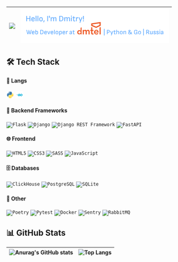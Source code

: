 | <img src="https://tenor.com/ru/view/text-work-computer-working-penguin-gif-16760829579653810809.gif" width="100"/> | <a href="https://www.dmtel.ru/"><img width="100%" alt="Hello, I'm Dmitry!" src="head.png" /></a> | 
|----|----|

## 🛠️ Tech Stack

#### 🧠 Langs
<a href="https://www.python.org/"><code><img height="20" style="height: 20px" title="Python" src="https://raw.githubusercontent.com/github/explore/80688e429a7d4ef2fca1e82350fe8e3517d3494d/topics/python/python.png"></code></a>
<a href="https://go.dev/"><code><img height="20" style="height: 20px" title="Go" src="https://raw.githubusercontent.com/github/explore/80688e429a7d4ef2fca1e82350fe8e3517d3494d/topics/go/go.png"></code></a>

#### 🚀 Backend Frameworks
<code><img height="20" style="height: 20px" title="Flask" src="https://cdn.simpleicons.org/flask/000000"></code>
<code><img height="20" style="height: 20px" title="Django" src="https://cdn.simpleicons.org/django/092E20"></code>
<code><img height="20" style="height: 20px" title="Django REST Framework" src="https://cdn.simpleicons.org/django/FF1709"></code>
<code><img height="20" style="height: 20px" title="FastAPI" src="https://cdn.simpleicons.org/fastapi/009688"></code>

#### 🌐 Frontend
<code><img height="20" style="height: 20px" title="HTML5" src="https://cdn.simpleicons.org/html5/E34F26"></code>
<code><img height="20" style="height: 20px" title="CSS3" src="https://cdn.jsdelivr.net/gh/devicons/devicon@latest/icons/css3/css3-original.svg"></code>
<code><img height="20" style="height: 20px" title="SASS" src="https://cdn.simpleicons.org/sass/CC6699"></code>
<code><img height="20" style="height: 20px" title="JavaScript" src="https://cdn.simpleicons.org/javascript/F7DF1E"></code>

#### 🗄 Databases
<code><img height="20" style="height: 20px" title="ClickHouse" src="https://cdn.simpleicons.org/clickhouse/FFCC01"></code>
<code><img height="20" style="height: 20px" title="PostgreSQL" src="https://cdn.simpleicons.org/postgresql/4169E1"></code>
<code><img height="20" style="height: 20px" title="SQLite" src="https://cdn.simpleicons.org/sqlite/003B57"></code>

#### 🐳 Other
<code><img height="20" style="height: 20px" title="Poetry" src="https://cdn.simpleicons.org/poetry/60A5FA"></code>
<code><img height="20" style="height: 20px" title="Pytest" src="https://cdn.simpleicons.org/pytest/0A9EDC"></code>
<code><img height="20" style="height: 20px" title="Docker" src="https://cdn.simpleicons.org/docker/2496ED"></code>
<code><img height="20" style="height: 20px" title="Sentry" src="https://cdn.simpleicons.org/sentry/362D59"></code>
<code><img height="20" style="height: 20px" title="RabbitMQ" src="https://cdn.simpleicons.org/rabbitmq/FF6600"></code>

## 📊 GitHub Stats
| ![Anurag's GitHub stats](https://github-readme-stats.vercel.app/api?username=Pryanik0071&show_icons=true&include_all_commits=true&hide_border=true&rank_icon=github) | ![Top Langs](https://github-readme-stats.vercel.app/api/top-langs/?username=Pryanik0071&exclude_repo=reactbook,pryanik0071.github.io&langs_count=8&layout=compact&theme=buefy&hide_border=true&hide=PHP,SCSS) |
|----|-----------------------------------------------------------------------------------------------------------------------------------------------------------------------------------------|
